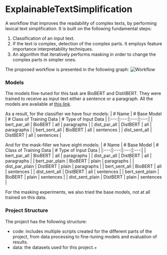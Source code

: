 # ExplainableTextSimplification
A workflow that improves the readability of complex texts, by performing lexical text simplification. It is built on the following fundamental steps:
1. Classification of an input text.
2. If the text is complex, detection of the complex parts. It employs feature importance interpretability techniques.
3. An algorithm that iteratively performs masking in order to change the complex parts in simpler ones.

The proposed workflow is presented in the following graph:
![Workflow](https://github.com/mcmaniou/ExplainableTextSimplification/images/workflow.png "Our workflow")


### Models
The models fine-tuned for this task are BioBERT and DistilBERT. They were trained to receive as input text either a sentence or a paragraph. All the models are available at [this link](https://drive.google.com/drive/folders/1rdDBiC-0jWKRQcippC_GT6P0prhU3Yus?usp=sharing).

As a result, for the classifier we have four models:
| # Name  | # Base Model  | # Class of Training Data  | # Type of Input Data  |
|:---:|:---:|:---:|:---:|
| bert_par_all | BioBERT | all | paragraphs |
| dist_par_all | DistBERT | all | paragraphs |
| bert_sent_all | BioBERT | all | sentences |
| dist_sent_all | DistBERT | all | sentences |

And for the mask-filler we have eight models:
| # Name  | # Base Model  | # Class of Training Data  | # Type of Input Data  |
|:---:|:---:|:---:|:---:|
| bert_par_all | BioBERT | all | paragraphs |
| dist_par_all | DistBERT | all | paragraphs |
| bert_par_plain | BioBERT | plain | paragraphs |
| dist_par_plain | DistBERT | plain | paragraphs |
| bert_sent_all | BioBERT | all | sentences |
| dist_sent_all | DistBERT | all | sentences |
| bert_sent_plain | BioBERT | plain | sentences |
| dist_sent_plain | DistBERT | plain | sentences |

For the masking experiments, we also tried the base models, not at all trained on this data. 


### Project Structure
The project has the following structure:
- code: includes multiple scripts created for the different parts of the project, from data processing to fine-tuning models and evaluation of results.
- data: the datasets used for this project.+



